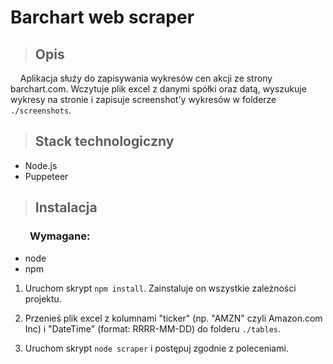 # Barchart web scraper

>## Opis

&nbsp;&nbsp;&nbsp;&nbsp;Aplikacja służy do zapisywania wykresów cen akcji ze strony barchart.com. Wczytuje plik excel z danymi spółki oraz datą, wyszukuje wykresy na stronie i zapisuje screenshot'y wykresów w folderze ```./screenshots```.

>## Stack technologiczny

<ul>
    <li>Node.js</li>
    <li>Puppeteer</li>
</ul>

>## Instalacja

### &nbsp;&nbsp;&nbsp;&nbsp;&nbsp;&nbsp;&nbsp;&nbsp;Wymagane:
<ul>
  <li>node</li>
  <li>npm</li>
</ul>

1. Uruchom skrypt  ```npm install```. Zainstaluje on wszystkie zależności projektu. 

2. Przenieś plik excel z kolumnami "ticker" (np. "AMZN" czyli Amazon.com Inc) i "DateTime" (format: RRRR-MM-DD) do folderu ```./tables```.

3. Uruchom skrypt ```node scraper``` i postępuj zgodnie z poleceniami.